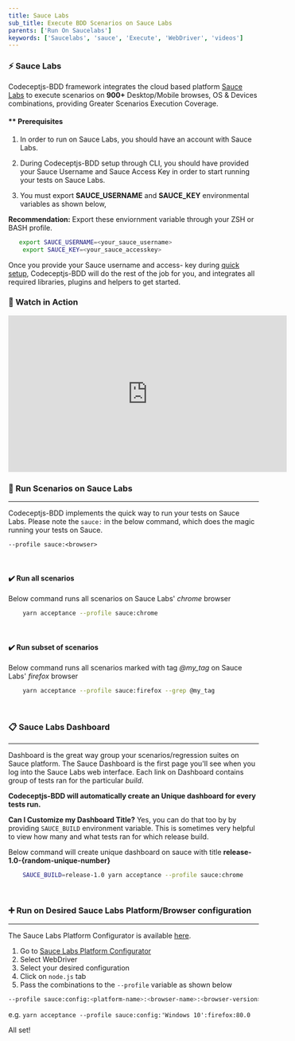 ```yaml
---
title: Sauce Labs
sub_title: Execute BDD Scenarios on Sauce Labs
parents: ['Run On Saucelabs']
keywords: ['Saucelabs', 'sauce', 'Execute', 'WebDriver', 'videos']
---
```


### ⚡️ Sauce Labs

Codeceptjs-BDD framework integrates the cloud based platform [Sauce Labs](https://saucelabs.com) to execute scenarios on **900+** Desktop/Mobile browses, OS & Devices combinations, providing Greater Scenarios Execution Coverage.

#### \*\* Prerequisites

1. In order to run on Sauce Labs, you should have an account with Sauce Labs.

2. During Codeceptjs-BDD setup through CLI, you should have provided your Sauce Username and Sauce Access Key in order to start running your tests on Sauce Labs.
3. You must export **SAUCE_USERNAME** and **SAUCE_KEY** environmental variables as shown below,

**Recommendation:** Export these enviornment variable through your ZSH or BASH profile.

```bash
   export SAUCE_USERNAME=<your_sauce_username>
    export SAUCE_KEY=<your_sauce_accesskey>
```

Once you provide your Sauce username and access-
key during [quick setup](/01-getting-started/1-quick-start/), Codeceptjs-BDD will do the rest of the job for you, and integrates all required libraries, plugins and helpers to get started.

### 🎥 Watch in Action

<iframe width="560" height="315" src="https://www.youtube.com/embed/ugCjMOJlClc" frameborder="0" allow="accelerometer; autoplay; encrypted-media; gyroscope; picture-in-picture" allowfullscreen></iframe>

### 🏃 Run Scenarios on Sauce Labs

---

Codeceptjs-BDD implements the quick way to run your tests on Sauce Labs. Please note the `sauce:` in the below command, which does the magic running your tests on Sauce.

`--profile sauce:<browser>`

<br>

#### ✔️ Run all scenarios

Below command runs all scenarios on Sauce Labs' _chrome_ browser

```bash
    yarn acceptance --profile sauce:chrome
```

<br>

#### ✔️ Run subset of scenarios

Below command runs all scenarios marked with tag _@my_tag_ on Sauce Labs' _firefox_ browser

```bash
    yarn acceptance --profile sauce:firefox --grep @my_tag
```

<br>

### 📋 Sauce Labs Dashboard

---

Dashboard is the great way group your scenarios/regression suites on Sauce platform. The Sauce Dashboard is the first page you'll see when you log into the Sauce Labs web interface. Each link on Dashboard contains group of tests ran for the particular _build_.

**Codeceptjs-BDD will automatically create an Unique dashboard for every tests run.**

**Can I Customize my Dashboard Title?**
Yes, you can do that too by by providing `SAUCE_BUILD` environment variable. This is sometimes very helpful to view how many and what tests ran for which release build.

Below command will create unique dashboard on sauce with title **release-1.0-{random-unique-number}**

```bash
    SAUCE_BUILD=release-1.0 yarn acceptance --profile sauce:chrome
```

<br>

### ➕ Run on Desired Sauce Labs Platform/Browser configuration

---

The Sauce Labs Platform Configurator is available [here](https://wiki.saucelabs.com/display/DOCS/Platform+Configurator#/). 


1. Go to [Sauce Labs Platform Configurator](https://wiki.saucelabs.com/display/DOCS/Platform)
2. Select WebDriver
3. Select your desired configuration
4. Click on `node.js` tab
5. Pass the combinations to the `--profile` variable as shown below

```bash
--profile sauce:config:<platform-name>:<browser-name>:<browser-version>
```

e.g. `yarn acceptance --profile sauce:config:'Windows 10':firefox:80.0`

All set!